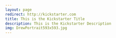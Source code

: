 ```yaml
---
layout: page
redirect: http://kickstarter.com
title: This is the Kickstarter Title
description: This is the Kickstarter Description
img: DrewPortrait593x593.jpg
---
```


